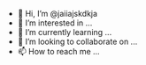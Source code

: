 - 👋 Hi, I’m @jaiiajskdkja
- 👀 I’m interested in ...
- 🌱 I’m currently learning ...
- 💞️ I’m looking to collaborate on ...
- 📫 How to reach me ...

<!---
jaiiajskdkja/jaiiajskdkja is a ✨ special ✨ repository because its `README.md` (this file) appears on your GitHub profile.
You can click the Preview link to take a look at your changes.
--->
